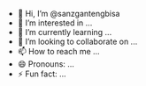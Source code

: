 - 👋 Hi, I’m @sanzgantengbisa
- 👀 I’m interested in ...
- 🌱 I’m currently learning ...
- 💞️ I’m looking to collaborate on ...
- 📫 How to reach me ...
- 😄 Pronouns: ...
- ⚡ Fun fact: ...

<!---
sanzgantengbisa/sanzgantengbisa is a ✨ special ✨ repository because its `README.md` (this file) appears on your GitHub profile.
You can click the Preview link to take a look at your changes.
--->
